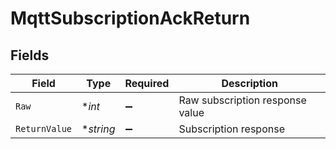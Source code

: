 # MqttSubscriptionAckReturn


## Fields

| Field                           | Type                            | Required                        | Description                     |
| ------------------------------- | ------------------------------- | ------------------------------- | ------------------------------- |
| `Raw`                           | **int*                          | :heavy_minus_sign:              | Raw subscription response value |
| `ReturnValue`                   | **string*                       | :heavy_minus_sign:              | Subscription response           |